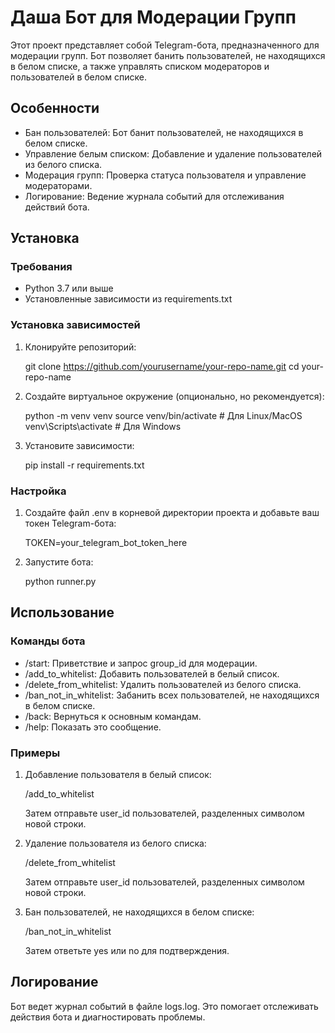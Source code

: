 # Даша Бот для Модерации Групп

Этот проект представляет собой Telegram-бота, предназначенного для модерации групп. Бот позволяет банить пользователей, не находящихся в белом списке, а также управлять списком модераторов и пользователей в белом списке.

## Особенности

- Бан пользователей: Бот банит пользователей, не находящихся в белом списке.
- Управление белым списком: Добавление и удаление пользователей из белого списка.
- Модерация групп: Проверка статуса пользователя и управление модераторами.
- Логирование: Ведение журнала событий для отслеживания действий бота.

## Установка

### Требования

- Python 3.7 или выше
- Установленные зависимости из requirements.txt

### Установка зависимостей

1. Клонируйте репозиторий:

   git clone https://github.com/yourusername/your-repo-name.git
   cd your-repo-name

2. Создайте виртуальное окружение (опционально, но рекомендуется):

   python -m venv venv
   source venv/bin/activate  # Для Linux/MacOS
   venv\\Scripts\\activate  # Для Windows

3. Установите зависимости:

   pip install -r requirements.txt

### Настройка

1. Создайте файл .env в корневой директории проекта и добавьте ваш токен Telegram-бота:

   TOKEN=your_telegram_bot_token_here

2. Запустите бота:

   python runner.py

## Использование

### Команды бота

- /start: Приветствие и запрос group_id для модерации.
- /add_to_whitelist: Добавить пользователей в белый список.
- /delete_from_whitelist: Удалить пользователей из белого списка.
- /ban_not_in_whitelist: Забанить всех пользователей, не находящихся в белом списке.
- /back: Вернуться к основным командам.
- /help: Показать это сообщение.

### Примеры

1. Добавление пользователя в белый список:

   /add_to_whitelist

   Затем отправьте user_id пользователей, разделенных символом новой строки.

2. Удаление пользователя из белого списка:

   /delete_from_whitelist

   Затем отправьте user_id пользователей, разделенных символом новой строки.

3. Бан пользователей, не находящихся в белом списке:

   /ban_not_in_whitelist

   Затем ответьте yes или no для подтверждения.

## Логирование

Бот ведет журнал событий в файле logs.log. Это помогает отслеживать действия бота и диагностировать проблемы.
